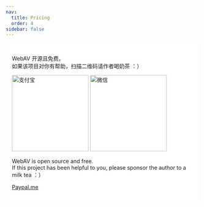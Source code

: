 ```yaml
---
nav:
  title: Pricing
  order: 4
sidebar: false
---
```


<div style="background: #fff; padding: 16px; border-radius: 10px;">

WebAV 开源且免费。  
如果该项目对你有帮助，扫描二维码请作者喝奶茶 ：）

<img src="./alipay-qcode.png" width="200" alt="支付宝" />
<img src="./wechatpay-qcode.png" width="200" alt="微信" />

WebAV is open source and free.  
If this project has been helpful to you, please sponsor the author to a milk tea ：）

[Paypal.me](https://paypal.me/hughfenghen)

</div>
